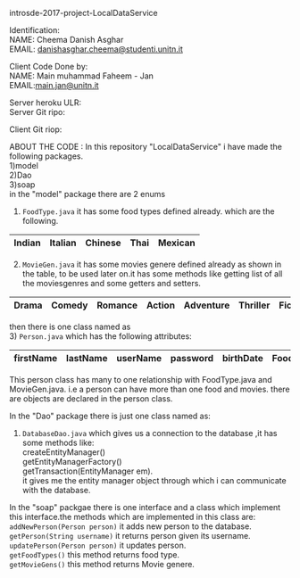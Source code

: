 introsde-2017-project-LocalDataService  
 
 
Identification:  
NAME: Cheema Danish Asghar  
EMAIL: danishasghar.cheema@studenti.unitn.it  
 
Client Code Done by:      
NAME: Main muhammad Faheem - Jan     
EMAIL:main.jan@unitn.it    
 
 Server heroku ULR:     
 Server Git ripo:     
 
 Client Git riop:      
 
ABOUT THE CODE : In this repository "LocalDataService" i have made the following packages.    
1)model    
2)Dao      
3)soap            
in the "model" package there are 2 enums    
1) `FoodType.java` it has some food types defined already. which are the following.

|Indian|Italian|Chinese|Thai|Mexican|  
|------|-------|-------|----|-------|  
2) `MovieGen.java` it has some movies genere defined already as shown in the table, to be used later on.it has some methods like getting list   of all the moviesgenres and some getters and setters. 

|Drama|Comedy|Romance|Action|Adventure|Thriller|Fiction|Animation|Horror|  
|-----|------|-------|------|---------|--------|-------|---------|------|  

then there is one class named as  
3) `Person.java` which has the following attributes:     

|firstName|lastName|userName|password|birthDate|FoodType|MovieGen|  
|---------|--------|--------|--------|---------|--------|--------|  

This person class has many to one relationship with FoodType.java and MovieGen.java. i.e a person can have more than one food and   movies. there are objects are declared in the person class.   

In the "Dao" package there is just one class named as:
1) `DatabaseDao.java` which gives us a connection to the database ,it has some  methods like:  
createEntityManager()    
getEntityManagerFactory()  
getTransaction(EntityManager em).  
it gives me the entity manager object through which i can communicate with the database.  

In the "soap" packgae there is one interface and a class which implement this interface.the methods which are implemented in this   class   are: 
`addNewPerson(Person person)` it adds new person to the database.      
`getPerson(String username)` it returns person given its username.      
`updatePerson(Person person)` it updates person.       
`getFoodTypes()` this method returns food type.      
`getMovieGens()` this method returns Movie genere.      

